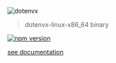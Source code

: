 ![dotenvx](https://dotenvx.com/better-banner.png)

> dotenvx-linux-x86_64 binary

[![npm version](https://img.shields.io/npm/v/@dotenvx/dotenvx-linux-x86_64.svg)](https://www.npmjs.com/package/@dotenvx/dotenvx-linux-x86_64)

[see documentation](https://github.com/dotenvx/dotenvx)

&nbsp;
